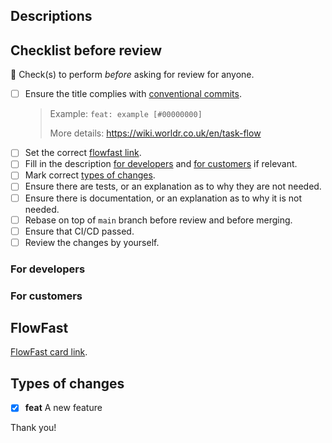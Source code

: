 ## Descriptions

## Checklist before review

🙏 Check(s) to perform _before_ asking for review for anyone.

- [ ] Ensure the title complies with [conventional commits](https://www.conventionalcommits.org/en/v1.0.0/).
  > Example: `feat: example [#00000000]`
  >
  > More details:
  > https://wiki.worldr.co.uk/en/task-flow
- [ ] Set the correct [flowfast link](#flowfast).
- [ ] Fill in the description [for developers](#for-developers) and [for customers](#for-customers) if relevant.
- [ ] Mark correct [types of changes](#types-of-changes).
- [ ] Ensure there are tests, or an explanation as to why they are not needed.
- [ ] Ensure there is documentation, or an explanation as to why it is not needed.
- [ ] Rebase on top of `main` branch before review and before merging.
- [ ] Ensure that CI/CD passed.
- [ ] Review the changes by yourself.

### For developers

<!--- A description of what this pull request does as a short, bullet-point summary. -->

### For customers

<!---
If this section exists, then it means that the description in this block should be included in the release notes.

Feel free to delete this section.
-->

## FlowFast

<!--- Change the XXX to the card number and it should work™ -->

[FlowFast card link](https://worldr.flowfast.io/XXX).

<!---
## Notes to myself
- [ ] Rebase after merging #XX on the latest main: `git rebase --onto main "PREVIOUS_BRANCH_NAME"`
-->

## Types of changes

<!--- What types of changes does your code introduce? Put an `x` in all the boxes that apply. Ensure the PR title reflect it as well. -->

- [x] **feat** A new feature
<!--
- [x] **fix** A bug fix
- [x] **refactor** A code change that neither fixes a bug nor adds a feature
- [x] **test** Adding missing tests or correcting existing tests
- [x] ***Breaking change*** *⚠  Denotes this is a breaking change!*
- [x] **build** Changes that affect the build system or external dependencies (example scopes: gulp, broccoli, npm)
- [x] **ci** Changes to our CI configuration files and scripts (example scopes: Travis, Circle, BrowserStack, SauceLabs)
- [x] **docs** Documentation only changes
- [x] **perf** A code change that improves performance
- [x] **style** Changes that do not affect the meaning of the code (white-space, formatting, missing semi-colons, etc)
-->

Thank you!
